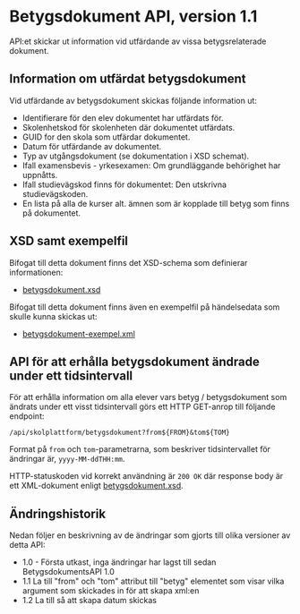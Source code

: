 Betygsdokument API, version 1.1
===============================
API:et skickar ut information vid utfärdande av vissa betygsrelaterade dokument.

Information om utfärdat betygsdokument
--------------------------------------
Vid utfärdande av betygsdokument skickas följande information ut:

- Identifierare för den elev dokumentet har utfärdats för.
- Skolenhetskod för skolenheten där dokumentet utfärdats.
- GUID for den skola som utfärdar dokumentet.
- Datum för utfärdande av dokumentet.
- Typ av utgångsdokument (se dokumentation i XSD schemat).
- Ifall examensbevis - yrkesexamen: Om grundläggande behörighet har uppnåtts.
- Ifall studievägskod finns för dokumentet: Den utskrivna studievägskoden.
- En lista på alla de kurser alt. ämnen som är kopplade till betyg som finns på dokumentet.

XSD samt exempelfil
-------------------
Bifogat till detta dokument finns det XSD-schema som definierar informationen:
- [betygsdokument.xsd](betygsdokument.xsd)

Bifogat till detta dokument finns även en exempelfil på händelsedata som skulle kunna skickas ut:
- [betygsdokument-exempel.xml](betygsdokument-exempel.xml)

API för att erhålla betygsdokument ändrade under ett tidsintervall
------------------
För att erhålla information om alla elever vars betyg / betygsdokument som ändrats under ett visst tidsintervall görs ett HTTP GET-anrop till följande endpoint:

	/api/skolplattform/betygsdokument?from${FROM}&tom${TOM}

Format på `from` och `tom`-parametrarna, som beskriver tidsintervallet för ändringar är, `yyyy-MM-ddTHH:mm`. 

HTTP-statuskoden vid korrekt användning är `200 OK` där response body är ett XML-dokument enligt [betygsdokument.xsd](betygsdokument.xsd).

Ändringshistorik
----------------
Nedan följer en beskrivning av de ändringar som gjorts till olika versioner av detta API:
- 1.0 - Första utkast, inga ändringar har lagst till sedan BetygsdokumentsAPI 1.0
- 1.1 La till "from" och "tom" attribut till "betyg" elementet som visar vilka argument som skickades in för att skapa xml:en
- 1.2 La till så att skapa datum skickas
